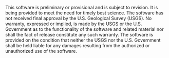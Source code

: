 This software is preliminary or provisional and is subject to revision. 
It is being provided to meet the need for timely best science. 
The software has not received final approval by the U.S. Geological Survey (USGS). 
No warranty, expressed or implied, is made by the USGS or the U.S. Government 
as to the functionality of the software and related material 
nor shall the fact of release constitute any such warranty. 
The software is provided on the condition that neither the USGS nor the U.S. Government
shall be held liable for any damages resulting from the authorized or unauthorized
use of the software.